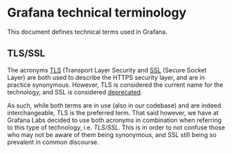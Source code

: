 # Grafana technical terminology

<!-- Keep terms in alphabetical order: -->

This document defines technical terms used in Grafana.

## TLS/SSL

The acronyms [TLS](https://en.wikipedia.org/wiki/Transport_Layer_Security) (Transport Layer Security and
[SSL](https://en.wikipedia.org/wiki/SSL) (Secure Socket Layer) are both used to describe the HTTPS security layer,
and are in practice synonymous. However, TLS is considered the current name for the technology, and SSL is considered
[deprecated](https://tools.ietf.org/html/rfc7568).

As such, while both terms are in use (also in our codebase) and are indeed interchangeable, TLS is the preferred term.
That said however, we have at Grafana Labs decided to use both acronyms in combination when referring to this type of
technology, i.e. _TLS/SSL_. This is in order to not confuse those who may not be aware of them being synonymous,
and SSL still being so prevalent in common discourse.
